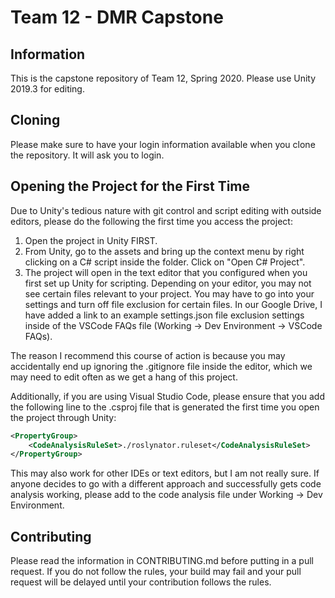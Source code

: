 # Team 12 - DMR Capstone

## Information
This is the capstone repository of Team 12, Spring 2020. Please use Unity 2019.3 for editing.

## Cloning
Please make sure to have your login information available when you clone the repository. It will ask you to login.

## Opening the Project for the First Time
Due to Unity's tedious nature with git control and script editing with outside editors, please do the following the first time you access the project:
1. Open the project in Unity FIRST.
2. From Unity, go to the assets and bring up the context menu by right clicking on a C# script inside the folder. Click on "Open C# Project".
3. The project will open in the text editor that you configured when you first set up Unity for scripting. Depending on your editor, you may not see certain files relevant to your project. You may have to go into your settings and turn off file exclusion for certain files. In our Google Drive, I have added a link to an example settings.json file exclusion settings inside of the VSCode FAQs file (Working -> Dev Environment -> VSCode FAQs).

The reason I recommend this course of action is because you may accidentally end up ignoring the .gitignore file inside the editor, which we may need to edit often as we get a hang of this project.

Additionally, if you are using Visual Studio Code, please ensure that you add the following line to the .csproj file that is generated the first time you open the project through Unity:
```xml
<PropertyGroup>
    <CodeAnalysisRuleSet>./roslynator.ruleset</CodeAnalysisRuleSet>
</PropertyGroup>
```
This may also work for other IDEs or text editors, but I am not really sure. If anyone decides to go with a different approach and successfully gets code analysis working, please add to the code analysis file under Working -> Dev Environment.

## Contributing
Please read the information in CONTRIBUTING.md before putting in a pull request. If you do not follow the rules, your build may fail and your pull request will be delayed until your contribution follows the rules.
